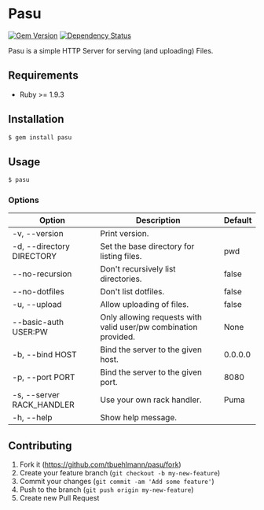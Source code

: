 # Pasu

[![Gem Version](https://badge.fury.io/rb/pasu.png)](http://badge.fury.io/rb/pasu) [![Dependency Status](https://gemnasium.com/tbuehlmann/pasu.png)](https://gemnasium.com/tbuehlmann/pasu)

Pasu is a simple HTTP Server for serving (and uploading) Files.

## Requirements
- Ruby >= 1.9.3

## Installation

```sh
$ gem install pasu
```

## Usage

```sh
$ pasu
```

### Options

| Option | Description | Default |
| --- | --- | --- |
| -v, --version | Print version. | |
| -d, --directory DIRECTORY | Set the base directory for listing files. | pwd |
| --no-recursion | Don't recursively list directories. | false |
| --no-dotfiles | Don't list dotfiles. | false |
| -u, --upload | Allow uploading of files. | false |
| --basic-auth USER:PW | Only allowing requests with valid user/pw combination provided. | None |
| -b, --bind HOST | Bind the server to the given host. | 0.0.0.0 |
| -p, --port PORT | Bind the server to the given port. | 8080 |
| -s, --server RACK_HANDLER | Use your own rack handler. | Puma |
| -h, --help | Show help message. |

## Contributing

1. Fork it (https://github.com/tbuehlmann/pasu/fork)
2. Create your feature branch (`git checkout -b my-new-feature`)
3. Commit your changes (`git commit -am 'Add some feature'`)
4. Push to the branch (`git push origin my-new-feature`)
5. Create new Pull Request
